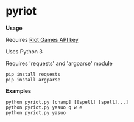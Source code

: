 pyriot
======

**Usage**

Requires [Riot Games API key](https://developer.riotgames.com/) 

Uses Python 3

Requires 'requests' and 'argparse' module

    pip install requests
    pip install argparse

**Examples**

    python pyriot.py [champ] [[spell] [spell]...]
    python pyriot.py yasuo q w e
    python pyriot.py yasuo
